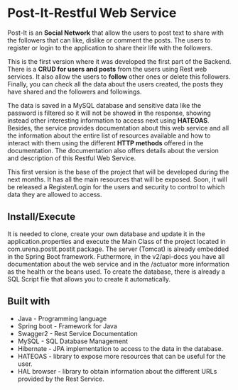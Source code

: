 # Post-It-Restful Web Service

Post-It is an __Social Network__ that allow the users to post text to share with the followers that can like, dislike or comment the posts. The users to register or login to the application to share their life with the followers.

This is the first version where it was developed the first part of the Backend. There is a __CRUD for users and posts__ from the users using Rest web services. It also allow the users to __follow__ other ones or delete this followers. Finally, you can check all the data about the users created, the posts they have shared and the followers and followings.

The data is saved in a MySQL database and sensitive data like the password is filtered so it will not be showed in the response, showing instead other interesting information to access next using __HATEOAS__. Besides, the service provides documentation about this web service and all the information about the entire list of resources available and how to interact with them using the different __HTTP methods__ offered in the documentation. The documentation also offers details about the version and description of this Restful Web Service.

This first version is the base of the project that will be developed during the next months. It has all the main resources that will be exposed. Soon, it will be released a Register/Login for the users and security to control to which data they are allowed to access.

## Install/Execute

It is needed to clone, create your own database and update it in the application.properties and execute the Main Class of the project located in com.urena.postit.postit package. The server (Tomcat) is already embedded in the Spring Boot framework. Futhermore, in the v2/api-docs you have all documentation about the web service and in the /actuator more information as the health or the beans used. To create the database, there is already a SQL Script file that allows you to create it automatically.

## Built with

* Java - Programming language
* Spring boot - Framework for Java
* Swagger2 - Rest Service Documentation
* MySQL - SQL Database Management
* Hibernate - JPA implementation to access to the data in the database.
* HATEOAS - library to expose more resources that can be useful for the user.
* HAL browser - library to obtain information about the different URLs provided by the Rest Service.
